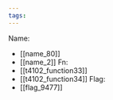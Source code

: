 ```yaml
---
tags:
---
```

Name:
- [[name_80]]
- [[name_2]]
Fn:
- [[t4102_function33]]
- [[t4102_function34]]
Flag:
- [[flag_9477]]
